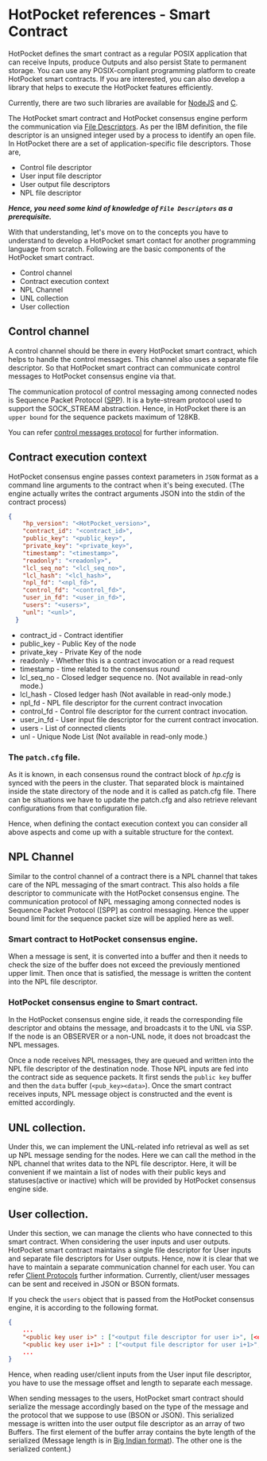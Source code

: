 # HotPocket references - Smart Contract

HotPocket defines the smart contract as a regular POSIX application that can receive Inputs, produce Outputs and also persist State to permanent storage. You can use any POSIX-compliant programming platform to create HotPocket smart contracts. If you are interested, you can also develop a library that helps to execute the HotPocket features efficiently.

Currently, there are two such libraries are available for [NodeJS](https://github.com/HotPocketDev/hp-nodejs-contract) and [C](https://github.com/HotPocketDev/hp-c-contract).

The HotPocket smart contract and HotPocket consensus engine perform the communication via [File Descriptors](https://www.ibm.com/docs/en/aix/7.1?topic=volumes-using-file-descriptors). As per the IBM definition, the file descriptor is an unsigned integer used by a process to identify an open file. In HotPocket there are a set of application-specific file descriptors.
Those are,
- Control file descriptor
- User input file descriptor
- User output file descriptors
- NPL file descriptor

___Hence, you need some kind of knowledge of `File Descriptors` as a prerequisite.___

With that understanding, let's move on to the concepts you have to understand to develop a HotPocket smart contact for another programming language from scratch. Following are the basic components of the HotPocket smart contract.

- Control channel
- Contract execution context
- NPL Channel
- UNL collection
- User collection


## Control channel

A control channel should be there in every HotPocket smart contract, which helps to handle the control messages. This channel also uses a separate file descriptor. So that HotPocket smart contract can communicate control messages to HotPocket consensus engine via that.

The communication protocol of control messaging among connected nodes is Sequence Packet Protocol ([SPP](https://sites.ualberta.ca/dept/chemeng/AIX-43/share/man/info/C/a_doc_lib/aixprggd/progcomc/xns_seqprot.htm)). It is a byte-stream protocol used to support the SOCK_STREAM abstraction. Hence, in HotPocket there is an `upper bound` for the sequence packets maximum of 128KB.

You can refer [control messages protocol](reference-contract-protocols.md#user-inputs) for further information.

## Contract execution context

HotPocket consensus engine passes context parameters in `JSON` format as a command line arguments to the contract when it's being executed. (The engine actually writes the contract arguments JSON into the stdin of the contract process)

```json
{
    "hp_version": "<HotPocket_version>",
    "contract_id": "<contract_id>",
    "public_key": "<public_key>",
    "private_key": "<private_key>",
    "timestamp": "<timestamp>",
    "readonly": "<readonly>",
    "lcl_seq_no": "<lcl_seq_no>",
    "lcl_hash": "<lcl_hash>",
    "npl_fd": "<npl_fd>",
    "control_fd": "<control_fd>",
    "user_in_fd": "<user_in_fd>",
    "users": "<users>",
    "unl": "<unl>",
  }

```
- contract_id - Contract identifier
- public_key - Public Key of the node
- private_key - Private Key of the node
- readonly - Whether this is a contract invocation or a read request
- timestamp - time related to the consensus round
- lcl_seq_no - Closed ledger sequence no. (Not available in read-only mode.)
- lcl_hash - Closed ledger hash (Not available in read-only mode.)
- npl_fd - NPL file descriptor for the current contract invocation
- control_fd - Control file descriptor for the current contract invocation.
- user_in_fd - User input file descriptor for the current contract invocation.
- users - List of connected clients
- unl - Unique Node List (Not available in read-only mode.)

### The `patch.cfg` file.
As it is known, in each consensus round the contract block of _hp.cfg_ is synced with the peers in the cluster. That separated block is maintained inside the state directory of the node and it is called as patch.cfg file. There can be situations we have to update the patch.cfg and also retrieve relevant configurations from that configuration file.

Hence, when defining the contact execution context you can consider all above aspects and come up with a suitable structure for the context.

## NPL Channel
Similar to the control channel of a contract there is a NPL channel that takes care of the NPL messaging of the smart contract. This also holds a file descriptor to communicate with the HotPocket consensus engine.
The communication protocol of NPL messaging among connected nodes is Sequence Packet Protocol ([SPP] as control messaging. Hence the upper bound limit for the sequence packet size will be applied here as well.

### Smart contract to HotPocket consensus engine.
When a message is sent, it is converted into a buffer and then it needs to check the size of the buffer does not exceed the previously mentioned upper limit. Then once that is satisfied, the message is written the content into the NPL file descriptor.

### HotPocket consensus engine to Smart contract.
In the HotPocket consensus engine side, it reads the corresponding file descriptor and obtains the message, and broadcasts it to the UNL via SSP. If the node is an OBSERVER or a non-UNL node, it does not broadcast the NPL messages.

Once a node receives NPL messages, they are queued and written into the NPL file descriptor of the destination node. Those NPL inputs are fed into the contract side as sequence packets. It first sends the `public key` buffer and then the `data` buffer (`<pub_key><data>`). Once the smart contract receives inputs, NPL message object is constructed and the event is emitted accordingly.

## UNL collection.
Under this, we can implement the UNL-related info retrieval as well as set up NPL message sending for the nodes. Here we can call the method in the NPL channel that writes data to the NPL file descriptor. Here, it will be convenient if we maintain a list of nodes with their public keys and statuses(active or inactive) which will be provided by HotPocket consensus engine side.

## User collection.
Under this section, we can manage the clients who have connected to this smart contract. When considering the user inputs and user outputs. HotPocket smart contract maintains a single file descriptor for User inputs and separate file descriptors for User outputs. Hence, now it is clear that we have to maintain a separate communication channel for each user. You can refer [Client Protocols](reference-client-protocols/../reference-client-protocols.md) further information. Currently, client/user messages can be sent and received in JSON or BSON formats.

If you check the `users` object that is passed from the HotPocket consensus engine, it is according to the following format.
```json
{
    ...
    "<public key user i>" : ["<output file descriptor for user i>", [<offset>, <length>]],
    "<public key user i+1>" : ["<output file descriptor for user i+1>", [<offset>, <length>]],
    ...
}
```
Hence, when reading user/client inputs from the User input file descriptor, you have to use the message offset and length to separate each message.

When sending messages to the users, HotPocket smart contract should serialize the message accordingly based on the type of the message and the protocol that we suppose to use (BSON or JSON). This serialized message is written into the user output file descriptor as an array of two Buffers. The first element of the buffer array contains the byte length of the serialized (Message length is in [Big Indian format](https://www.ibm.com/docs/en/epfz/5.3?topic=control-bigendian-littleendian-attributes)). The other one is the serialized content.)

